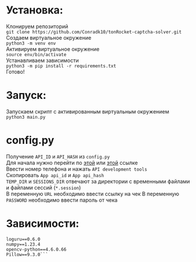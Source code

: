 # Установка:
Клонируем репозиторий   
`git clone https://github.com/Conradk10/tonRocket-captcha-solver.git`   
Создаем виртуальное окружение   
`python3 -m venv env`   
Активируем виртуальное окружение   
`source env/bin/activate`   
Устанавливаем зависимости   
`python3 -m pip install -r requirements.txt`   
Готово!   
# Запуск:
Запускаем скрипт с активированным виртуальным окружением   
`python3 main.py`
# config.py
Получение `API_ID` и `API_HASH` из `config.py`   
Для начала нужно перейти по <a href="https://my.telegram.org/apps">этой</a> или <a href=https://my.telegram.org/auth>этой</a> ссылке   
Ввести номер телефона и нажать `API development tools`   
Скопировать `App api_id` и `App api_hash`   
`TEMP_DIR` и `SESSIONS_DIR` отвечают за директории с временными файлами и файлами сессий (`*.session`)   
В переменную `URL` необходимо ввести ссылку на чек
В переменную `PASSWORD` необходимо ввести пароль от чека
# Зависимости:
```hikka-tl==1.24.10
loguru==0.6.0
numpy==1.23.4
opencv-python==4.6.0.66
Pillow==9.3.0```
